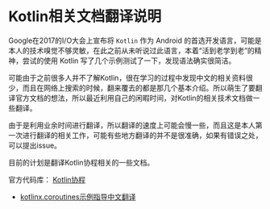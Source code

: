 # Kotlin相关文档翻译说明

Google在2017的I/O大会上宣布将 `Kotlin` 作为 Android 的首选开发语言，可能是本人的技术嗅觉不够灵敏，在此之前从未听说过此语言，本着“活到老学到老”的精神，尝试的使用 Kotlin 写了几个示例测试了一下，发现语法确实很简洁。

可能由于之前很多人并不了解Kotlin，很在学习的过程中发现中文的相关资料很少，而且在网络上搜索的时候，翻来覆去的都是那几个基本介绍。所以萌生了要翻译官方文档的想法，所以最近利用自己的闲暇时间，对Kotlin的相关技术文档做一些翻译。

由于是利用业余时间进行翻译，所以翻译的速度上可能会慢一些，而且这是本人第一次进行翻译的相关工作，可能有些地方翻译的并不是很准确，如果有错误之处，可以提出issue。

目前的计划是翻译Kotlin协程相关的一些文档。

官方代码库： [Kotlin协程](https://github.com/Kotlin/kotlinx.coroutines)


- [kotlinx.coroutines示例指导中文翻译](/coroutines-guide.md)